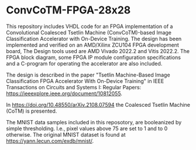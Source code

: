 # ConvCoTM-FPGA-28x28

This repository includes VHDL code for an FPGA implementation of a Convolutional Coalesced Tsetlin Machine (ConvCoTM)-based Image Classification Accelerator with On-Device Training. The design has been implemented and verified on an AMD/Xilinx ZCU104 FPGA development board, The Design tools used are AMD Vivado 2022.2 and Vitis 2022.2. The FPGA block diagram, some FPGA IP module configuration specifications and a C-program for operating the accelerator are also included.

The design is described in the paper "Tsetlin Machine-Based Image Classification FPGA Accelerator With On-Device Training" in 
IEEE Transactions on Circuits and Systems I: Regular Papers: https://ieeexplore.ieee.org/document/10812055.   

In https://doi.org/10.48550/arXiv.2108.07594 the Coalesced Tsetlin Machine (CoTM) is presented.

The MNIST data samples included in this reposotory, are booleanized by simple thresholding. I.e., pixel values above 75 are set to 1 and to 0 otherwise. The original MNIST dataset is found at https://yann.lecun.com/exdb/mnist/.